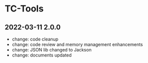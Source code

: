 # TC-Tools #


## 2022-03-11 2.0.0 ##
* change: code cleanup
* change: code review and memory management enhancements
* change: JSON lib changed to Jackson
* change: documents updated


